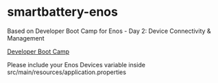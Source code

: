 # smartbattery-enos
 Based on Developer Boot Camp for Enos - Day 2: Device Connectivity & Management
 
 [Developer Boot Camp](https://github.com/EnvisionIot/developer_bootcamp)

 Please include your Enos Devices variable inside src/main/resources/application.properties